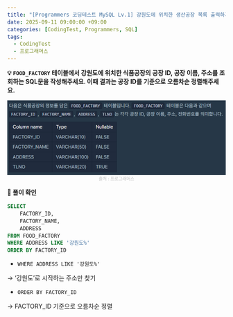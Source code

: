 ```yaml
---
title: "[Programmers 코딩테스트 MySQL Lv.1] 강원도에 위치한 생산공장 목록 출력하기"
date: 2025-09-11 09:00:00 +09:00
categories: [CodingTest, Programmers, SQL]
tags:
  - CodingTest
  - 프로그래머스
---
```


**💡 `FOOD_FACTORY` 테이블에서 강원도에 위치한 식품공장의 공장 ID, 공장 이름, 주소를 조회하는 SQL문을 작성해주세요. 이때 결과는 공장 ID를 기준으로 오름차순 정렬해주세요.**

<img src="/assets/img/CodingTest/SQL/11.png" align="center" alt="sql8">
<figcaption align="center" style="color:silver; font-size:10px;">출처 : 프로그래머스</figcaption>

**📍 풀이 확인**

```sql
SELECT
    FACTORY_ID,
    FACTORY_NAME,
    ADDRESS
FROM FOOD_FACTORY
WHERE ADDRESS LIKE '강원도%'
ORDER BY FACTORY_ID
```

- `WHERE ADDRESS LIKE '강원도%'`

→ ‘강원도’로 시작하는 주소만 찾기

- `ORDER BY FACTORY_ID`

→ FACTORY_ID 기준으로 오름차순 정렬